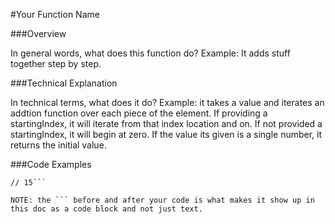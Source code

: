 #Your Function Name

###Overview

In general words, what does this function do? Example: It adds stuff together step by step.

###Technical Explanation

In technical terms, what does it do? Example: it takes a value and iterates an addtion function over each piece of the element. If providing a startingIndex, it will iterate from that index location and on. If not provided a startingIndex, it will begin at zero. If the value its given is a single number, it returns the initial value.

###Code Examples

```add(8, 7);
// 15```

NOTE: the ``` before and after your code is what makes it show up in this doc as a code block and not just text.

